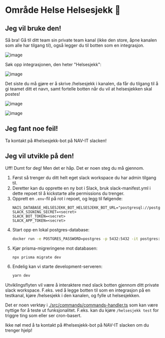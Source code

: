 # Område Helse Helsesjekk 🤖

## Jeg vil bruke den!

Så bra! Gå til ditt team sin private team kanal (ikke den store, åpne kanalen som alle har tilgang til), også legger du til botten som en integrasjon.

![image](https://user-images.githubusercontent.com/1507032/215116406-0345c992-4573-49c3-ab43-77c6a11740a5.png)

Søk opp integrasjonen, den heter "Helsesjekk":

![image](https://user-images.githubusercontent.com/1507032/215116765-27af786f-e3c1-411a-b3f0-5b1aa38344cc.png)

Det siste du må gjøre er å skrive /helsesjekk i kanalen, da får du tilgang til å gi teamet ditt et navn, samt fortelle botten når du vil at helsesjekken skal postes!

![image](https://user-images.githubusercontent.com/1507032/215425212-ac800637-4f73-4ad3-ad9d-b3d0a2011e37.png)

![image](https://user-images.githubusercontent.com/1507032/215425338-4c307c6d-e00d-4972-a500-7a0733d7783f.png)

## Jeg fant noe feil!

Ta kontakt på #helsesjekk-bot på NAV-IT slacken!

## Jeg vil utvikle på den!

Uff! Dumt for deg! Men det er håp. Det er noen steg du må gjennom.

1. Først så trenger du ditt helt eget slack workspace du har admin tilgang til.
2. Deretter kan du opprette en ny bot i Slack, bruk slack-manifest.yml i dette repoet til å kickstarte alle permissions du trenger.
3. Opprett en `.env`-fil på rot i repoet, og legg til følgende:
    ```env
    NAIS_DATABASE_HELSESJEKK_BOT_HELSESJEKK_BOT_URL="postgresql://postgres:postgres@localhost:5432/postgres"
    SLACK_SIGNING_SECRET=<secret>
    SLACK_BOT_TOKEN=<secret>
    SLACK_APP_TOKEN=<secret>
    ```
4. Start opp en lokal postgres-database:
    ```bash
    docker run -e POSTGRES_PASSWORD=postgres -p 5432:5432 -it postgres:14
    ```
5. Kjør prisma-migreringene mot databasen:
    ```bash
    npx prisma migrate dev
    ```
6. Endelig kan vi starte development-serveren:
    ```bash
    yarn dev
    ```

Utviklingsflyten vil være å interaktere med slack botten gjennom ditt private slack workspace. F.eks. ved å legge botten til som en integrasjon på en testkanal, kjøre /helsesjekk i den kanalen, og fylle ut helsesjekken.

Det er noen verktøy i [./src/commands/commands-handler.ts](src/bot/commands/commands-handler.ts) som kan være nyttige for å teste ut funksjonalitet. F.eks. kan du kjøre `/helsesjekk test` for triggre ting som eller ser cron-basert.

Ikke nøl med å ta kontakt på #helsesjekk-bot på NAV-IT slacken om du trenger hjelp!
